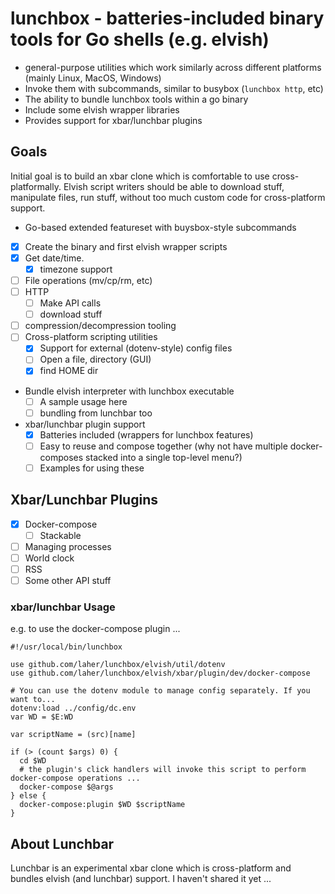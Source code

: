 # lunchbox - batteries-included binary tools for Go shells (e.g. elvish)

 * general-purpose utilities which work similarly across different platforms (mainly Linux, MacOS, Windows)
 * Invoke them with subcommands, similar to busybox (`lunchbox http`, etc)
 * The ability to bundle lunchbox tools within a go binary
 * Include some elvish wrapper libraries 
 * Provides support for xbar/lunchbar plugins

## Goals

Initial goal is to build an xbar clone which is comfortable to use cross-platformally. Elvish script writers should be able to download stuff, manipulate files, run stuff, without too much custom code for cross-platform support.

 * Go-based extended featureset with buysbox-style subcommands
  * [x] Create the binary and first elvish wrapper scripts
  * [x] Get date/time. 
    * [x] timezone support
  * [ ] File operations (mv/cp/rm, etc)
  * [ ] HTTP
    * [ ] Make API calls
    * [ ] download stuff
  * [ ] compression/decompression tooling
 * [ ] Cross-platform scripting utilities
   * [x] Support for external (dotenv-style) config files
   * [ ] Open a file, directory (GUI)
   * [x] find HOME dir
 * Bundle elvish interpreter with lunchbox executable
   * [ ] A sample usage here
   * [ ] bundling from lunchbar too
 * xbar/lunchbar plugin support
   * [x] Batteries included (wrappers for lunchbox features)
   * [ ] Easy to reuse and compose together (why not have multiple docker-composes stacked into a single top-level menu?)
   * [ ] Examples for using these

## Xbar/Lunchbar Plugins

 * [x] Docker-compose
   * [ ] Stackable
 * [ ] Managing processes
 * [ ] World clock
 * [ ] RSS
 * [ ] Some other API stuff

### xbar/lunchbar Usage

e.g. to use the docker-compose plugin ...

```
#!/usr/local/bin/lunchbox

use github.com/laher/lunchbox/elvish/util/dotenv
use github.com/laher/lunchbox/elvish/xbar/plugin/dev/docker-compose

# You can use the dotenv module to manage config separately. If you want to...
dotenv:load ../config/dc.env
var WD = $E:WD

var scriptName = (src)[name]

if (> (count $args) 0) {
  cd $WD
  # the plugin's click handlers will invoke this script to perform docker-compose operations ...
  docker-compose $@args
} else {
  docker-compose:plugin $WD $scriptName
}
```

## About Lunchbar

Lunchbar is an experimental xbar clone which is cross-platform and bundles elvish (and lunchbar) support. I haven't shared it yet ...
